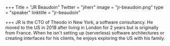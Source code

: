 +++
Title = "JR Beaudoin"
Twitter = "jiherr"
image = "jr-beaudoin.png"
type = "speaker"
linktitle = "jr-beaudoin"

+++
JR is the CTO of Theodo in New York, a software consultancy. He moved to the US in 2018 after living in London for 2 years but is originally from France.
When he isn't setting up (serverless) software architectures or creating interfaces for his clients, he enjoys exploring the US with his family.
